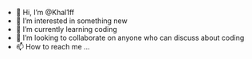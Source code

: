 - 👋 Hi, I’m @Khal1ff
- 👀 I’m interested in something new
- 🌱 I’m currently learning coding
- 💞️ I’m looking to collaborate on anyone who can discuss about coding
- 📫 How to reach me ...

<!---
Khal1ff/Khal1ff is a ✨ special ✨ repository because its `README.md` (this file) appears on your GitHub profile.
You can click the Preview link to take a look at your changes.
--->
